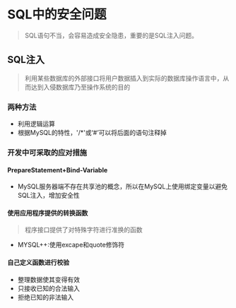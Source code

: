 # SQL中的安全问题

> SQL语句不当，会容易造成安全隐患，重要的是SQL注入问题。

## SQL注入

> 利用某些数据库的外部接口将用户数据插入到实际的数据库操作语言中，从而达到入侵数据库乃至操作系统的目的

### 两种方法

- 利用逻辑运算
- 根据MySQL的特性，'/*'或‘#’可以将后面的语句注释掉

### 开发中可采取的应对措施

#### PrepareStatement+Bind-Variable

- MySQL服务器端不存在共享池的概念，所以在MySQL上使用绑定变量以避免SQL注入，增加安全性

#### 使用应用程序提供的转换函数

> 程序接口提供了对特殊字符进行准换的函数

- MYSQL++:使用excape和quote修饰符

#### 自己定义函数进行校验

- 整理数据使其变得有效
- 只接收已知的合法输入
- 拒绝已知的非法输入